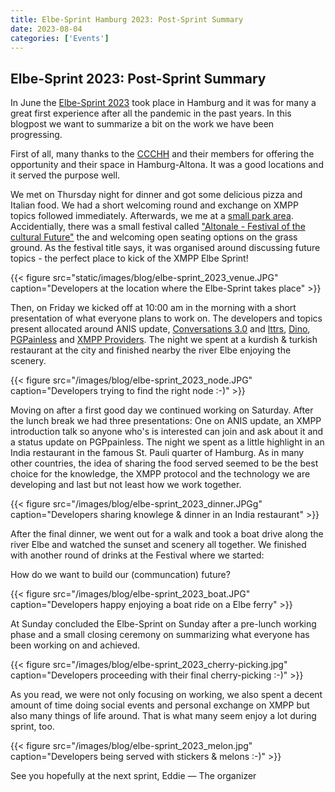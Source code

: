 ```yaml
---
title: Elbe-Sprint Hamburg 2023: Post-Sprint Summary
date: 2023-08-04
categories: ['Events']
---
```


## Elbe-Sprint 2023: Post-Sprint Summary

In June the [Elbe-Sprint 2023](https://xmpp.org/2023/04/elbe-sprint-hamburg-2023/) took place in Hamburg and it was for many a great first experience after all the pandemic in the past years. 
In this blogpost we want to summarize a bit on the work we have been progressing.

First of all, many thanks to the [CCCHH](https://www.hamburg.ccc.de/) and their members for offering the opportunity and their space in Hamburg-Altona. It was 
a good locations and it served the purpose well.

We met on Thursday night for dinner and got some delicious pizza and Italian food. We had a short welcoming round and exchange on XMPP topics followed immediately. Afterwards, 
we me at a [small park area](https://osm.org/go/0HoGQM9A?m=). Accidentially, there was a small festival called ["Altonale - Festival of the cultural Future"](https://www.altonale.de/altonale-festival/) 
the and welcoming open seating options on the grass ground. As the festival title says, it was organised around discussing future topics - the perfect place to kick of the XMPP Elbe Sprint!

{{< figure src="static/images/blog/elbe-sprint_2023_venue.JPG" caption="Developers at the location where the Elbe-Sprint takes place" >}}

Then, on Friday we kicked off at 10:00 am in the morning with a short presentation of what everyone plans to work on. The developers and topics present allocated around ANIS update, 
[Conversations 3.0](https://conversations.im/) and [lttrs](https://codeberg.org/iNPUTmice/lttrs-android), [Dino](https://dino.im/), [PGPainless](https://gh.pgpainless.org/) and [XMPP Providers](https://providers.xmpp.net/). 
The night we spent at a kurdish & turkish restaurant at the city and finished nearby the river Elbe enjoying the scenery.

{{< figure src="/images/blog/elbe-sprint_2023_node.JPG" caption="Developers trying to find the right node :-)" >}}

Moving on after a first good day we continued working on Saturday. After the lunch break we had three presentations: One on ANIS update, an XMPP introduction talk so anyone who's is interested can 
join and ask about it and a status update on PGPpainless. The night we spent as a little highlight in an India restaurant in the famous St. Pauli quarter of Hamburg. As in many other countries, the idea of sharing the food served seemed to be the best choice for the knowledge, the XMPP protocol and the technology we are developing and last but not least how we work together.

{{< figure src="/images/blog/elbe-sprint_2023_dinner.JPGg" caption="Developers sharing knowlege & dinner in an India restaurant" >}} 

After the final dinner, we went out for a walk and took a boat drive along the river Elbe and watched the sunset and scenery all together. We finished with another round of drinks at the Festival where we started:

How do we want to build our (communcation) future?

{{< figure src="/images/blog/elbe-sprint_2023_boat.JPG" caption="Developers happy enjoying a boat ride on a Elbe ferry" >}} 

At Sunday concluded the Elbe-Sprint on Sunday after a pre-lunch working phase and a small closing ceremony on summarizing what everyone has been working on and achieved.

{{< figure src="/images/blog/elbe-sprint_2023_cherry-picking.jpg" caption="Developers proceeding with their final cherry-picking :-)" >}} 

As you read, we were not only focusing on working, we also spent a decent amount of time doing social events and personal exchange on XMPP but also many things of life around. That is
what many seem enjoy a lot during sprint, too.

{{< figure src="/images/blog/elbe-sprint_2023_melon.jpg" caption="Developers being served with stickers & melons :-)" >}}

See you hopefully at the next sprint,
Eddie — The organizer
